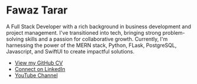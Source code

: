 # Fawaz Tarar

A Full Stack Developer with a rich background in business development and project management. I've transitioned into tech, bringing strong problem-solving skills and a passion for collaborative growth. Currently, I'm harnessing the power of the MERN stack, Python, FLask, PostgreSQL, Javascript,  and SwiftUI to create impactful solutions.

- [View my GitHub CV](https://github.com/Fawaztarar/CV)
- [Connect on LinkedIn](https://www.linkedin.com/in/Fawaztarar)
- [YouTube Channel](https://www.youtube.com/@Fawaztarar)
